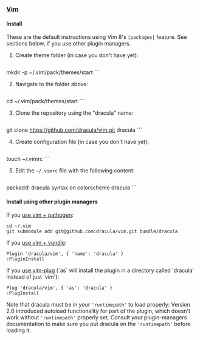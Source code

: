 ### [Vim](http://www.vim.org/)

#### Install

These are the default instructions using Vim 8's `|packages|` feature. See sections below, if you use other plugin managers.

1. Create theme folder (in case you don't have yet):

	```
mkdir -p ~/.vim/pack/themes/start
	```

2. Navigate to the folder above:

	```
cd ~/.vim/pack/themes/start
	```

3. Clone the repository using the "dracula" name:

    ```
git clone https://github.com/dracula/vim.git dracula
	```

4. Create configuration file (in case you don't have yet):

	```
touch ~/.vimrc
	```

5. Edit the `~/.vimrc` file with the following content:

	```
packadd! dracula
syntax on
colorscheme dracula
	```

#### Install using other plugin managers

If you [use vim + pathogen](http://vimcasts.org/episodes/synchronizing-plugins-with-git-submodules-and-pathogen/):

    cd ~/.vim
    git submodule add git@github.com:dracula/vim.git bundle/dracula

If you [use vim + vundle](https://github.com/gmarik/vundle):

    Plugin 'dracula/vim', { 'name': 'dracula' }
    :PluginInstall

If you [use vim-plug](https://github.com/junegunn/vim-plug) (\`as\` will install the plugin in a directory called 'dracula' instead of just 'vim'):

    Plug 'dracula/vim', { 'as': 'dracula' }
    :PlugInstall

Note that dracula must be in your `'runtimepath'` to load properly: Version 2.0 introduced autoload functionality for part of the plugin, which doesn't work without `'runtimepath'` properly set. Consult your plugin-managers documentation to make sure you put dracula on the `'runtimepath'` before loading it.
